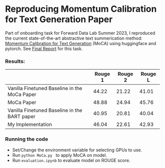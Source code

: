 # Reproducing Momentum Calibration for Text Generation Paper

Part of onboarding task for Forward Data Lab Summer 2023, I reproduced the current state-of-the-art abstractive text summerication method: [Momentum Calibration for Text Generation](https://arxiv.org/abs/2212.04257) (MoCA) using huggingface and pytorch. See [Final Report](Summarization%20Research%20Project.pdf) for this task.

### Results:
| | Rouge 1 | Rouge 2 | Rouge L |
| - | -| - | - |
| Vanilla Finetuned Baseline in the MoCa Paper | 44.22 | 21.22 | 41.01 |
| MoCa Paper | 48.88 | 24.94 | 45.76 |
| Vanilla Finetuned Baseline in the BART paper | 40.95 | 20.81 | 40.04 |
| My Implementation | 46.04 | 22.61 | 42.93 |

### Running the code
- Set/Change the environment variable for selecting GPUs to use.
- Run ```python MoCa.py ``` to apply MoCA on model.
- Run ```evaluation.ipynb``` to evaluate model on ROUGE score.